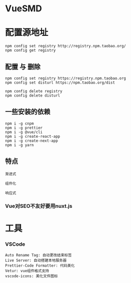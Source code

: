 # VueSMD
# 配置源地址
    npm config set registry http://registry.npm.taobao.org/
    npm config get registry  
##  配置 与 删除
    npm config set registry https://registry.npm.taobao.org
    npm config set disturl https://npm.taobao.org/dist

    npm config delete registry
    npm config delete disturl
## 一些安装的依赖
    npm i -g cnpm
    npm i -g prettier
    npm i -g @vue/cli
    npm i -g create-react-app
    npm i -g create-next-app
    npm i -g yarn
## 特点  
    渐进式

    组件化

    响应式
###  Vue对SEO不友好要用nuxt.js

# 工具
### VSCode
    Auto Rename Tag: 自动更改结束标签
    Live Server: 自动搭建本地服务器
    Prettier-Code Formatter: 代码美化
    Vetur: vue组件格式支持
    vscode-icons: 美化文件图标
